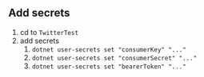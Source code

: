﻿## Add secrets

1. cd to `TwitterTest`
2. add secrets
    1. `dotnet user-secrets set "consumerKey" "..."`
    2. `dotnet user-secrets set "consumerSecret" "..."`
    3. `dotnet user-secrets set "bearerToken" "..."`
